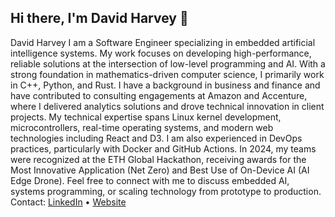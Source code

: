 ## Hi there, I'm David Harvey 👋
David Harvey
I am a Software Engineer specializing in embedded artificial intelligence systems. My work focuses on developing high-performance, reliable solutions at the intersection of low-level programming and AI. With a strong foundation in mathematics-driven computer science, I primarily work in C++, Python, and Rust.
I have a background in business and finance and have contributed to consulting engagements at Amazon and Accenture, where I delivered analytics solutions and drove technical innovation in client projects.
My technical expertise spans Linux kernel development, microcontrollers, real-time operating systems, and modern web technologies including React and D3. I am also experienced in DevOps practices, particularly with Docker and GitHub Actions.
In 2024, my teams were recognized at the ETH Global Hackathon, receiving awards for the Most Innovative Application (Net Zero) and Best Use of On-Device AI (AI Edge Drone).
Feel free to connect with me to discuss embedded AI, systems programming, or scaling technology from prototype to production.
Contact: [LinkedIn](https://www.linkedin.com/in/daviddharvey/) • [Website](https://www.davidharvey.co)
